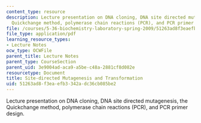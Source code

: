 ```yaml
---
content_type: resource
description: Lecture presentation on DNA cloning, DNA site directed mutagenesis, the
  Quickchange method, polymerase chain reactions (PCR), and PCR primer design.
file: /courses/5-36-biochemistry-laboratory-spring-2009/51263ad8f3eaefb3342adc36cb085be2_Slide2.pdf
file_type: application/pdf
learning_resource_types:
- Lecture Notes
ocw_type: OCWFile
parent_title: Lecture Notes
parent_type: CourseSection
parent_uid: 3e9004ad-aca9-a5be-c48a-2881cf8d082e
resourcetype: Document
title: Site-directed Mutagenesis and Transformation
uid: 51263ad8-f3ea-efb3-342a-dc36cb085be2
---
```

Lecture presentation on DNA cloning, DNA site directed mutagenesis, the Quickchange method, polymerase chain reactions (PCR), and PCR primer design.

